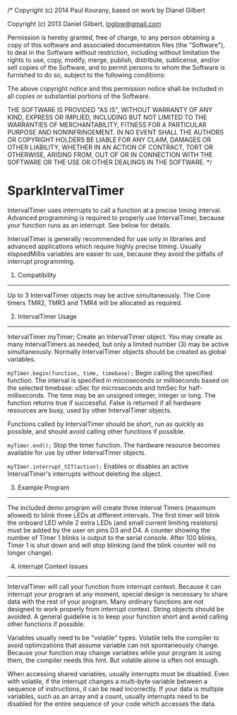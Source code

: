 /* Copyright (c) 2014 Paul Kourany, based on work by Dianel Gilbert

Copyright (c) 2013 Daniel Gilbert, loglow@gmail.com

Permission is hereby granted, free of charge, to any person obtaining a copy of
this software and associated documentation files (the "Software"), to deal in the
Software without restriction, including without limitation the rights to use, copy,
modify, merge, publish, distribute, sublicense, and/or sell copies of the Software,
and to permit persons to whom the Software is furnished to do so, subject to the
following conditions:

The above copyright notice and this permission notice shall be included in all
copies or substantial portions of the Software.

THE SOFTWARE IS PROVIDED "AS IS", WITHOUT WARRANTY OF ANY KIND, EXPRESS OR IMPLIED,
INCLUDING BUT NOT LIMITED TO THE WARRANTIES OF MERCHANTABILITY, FITNESS FOR A
PARTICULAR PURPOSE AND NONINFRINGEMENT. IN NO EVENT SHALL THE AUTHORS OR COPYRIGHT
HOLDERS BE LIABLE FOR ANY CLAIM, DAMAGES OR OTHER LIABILITY, WHETHER IN AN ACTION
OF CONTRACT, TORT OR OTHERWISE, ARISING FROM, OUT OF OR IN CONNECTION WITH THE
SOFTWARE OR THE USE OR OTHER DEALINGS IN THE SOFTWARE. */

SparkIntervalTimer 
==================

IntervalTimer uses interrupts to call a function at a precise timing 
interval. Advanced programming is required to properly use 
IntervalTimer, because your function runs as an interrupt. See below for 
details. 

IntervalTimer is generally recommended for use only in libraries and 
advanced applications which require highly precise timing. Usually 
elapsedMillis variables are easier to use, because they avoid the 
pitfalls of interrupt programming. 

1. Compatibility 
----------------

Up to 3 IntervalTimer objects may be active simultaneously. The Core 
timers TMR2, TMR3 and TMR4 will be allocated as required. 

2. IntervalTimer Usage 
----------------------

IntervalTimer myTimer;
Create an IntervalTimer object. You may create as many IntervalTimers as 
needed, but only a limited number (3) may be active simultaneously. 
Normally IntervalTimer objects should be created as global variables. 


```myTimer.begin(function, time, timebase);```
Begin calling the specified function. The interval is specified in 
microseconds or milliseconds based on the selected timebase: uSec for 
microseconds and hmSec for half-milliseconds. The time may be an 
unsigned integer, integer or long. The function returns true if 
successful. False is returned if all hardware resources are busy, used 
by other IntervalTimer objects. 

Functions called by IntervalTimer should be short, run as quickly as 
possible, and should avoid calling other functions if possible.

```myTimer.end();```
Stop the timer function. The hardware resource becomes available for use 
by other IntervalTimer objects. 

```myTImer.interrupt_SIT(action);```
Enables or disables an active IntervalTimer's interrupts without 
deleting the object. 


3. Example Program 
------------------

The included demo program will create three Interval Timers (maximum 
allowed) to blink three LEDs at different intervals. The first timer 
will blink the onboard LED while 2 extra LEDs (and small current 
limiting resistors) must be added by the user on pins D3 and D4. A 
counter showing the number of Timer 1 blinks is output to the serial 
console. After 100 blinks, Timer 1 is shut down and will stop blinking 
(and the blink counter will no longer change). 


4. Interrupt Context Issues 
---------------------------

IntervalTimer will call your function from interrupt context. Because it 
can interrupt your program at any moment, special design is necessary to 
share data with the rest of your program. Many ordinary functions are 
not designed to work properly from interrupt context. String objects 
should be avoided. A general guideline is to keep your function short 
and avoid calling other functions if possible. 

Variables usually need to be "volatile" types. Volatile tells the 
compiler to avoid optimizations that assume variable can not 
spontaneously change. Because your function may change variables while 
your program is using them, the compiler needs this hint. But volatile 
alone is often not enough. 

When accessing shared variables, usually interrupts must be disabled. 
Even with volatile, if the interrupt changes a multi-byte variable 
between a sequence of instructions, it can be read incorrectly. If your 
data is multiple variables, such as an array and a count, usually 
interrupts need to be disabled for the entire sequence of your code 
which accesses the data. 

